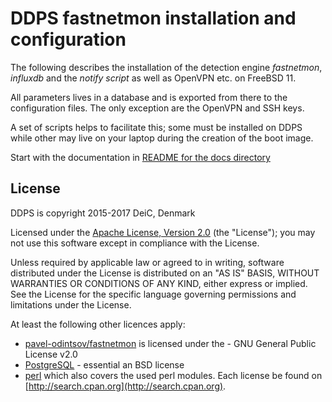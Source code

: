 
# DDPS fastnetmon installation and configuration

The following describes the installation of the detection engine _fastnetmon_, _influxdb_
and the _notify script_ as well as OpenVPN etc. on FreeBSD 11.

All parameters lives in a database and is exported from there to the configuration files.
The only exception are the OpenVPN and SSH keys.

A set of scripts helps to facilitate this; some must be installed on DDPS while other
may live on your laptop during the creation of the boot image.

Start with the documentation in [README for the docs directory](docs/README.md)

## License

DDPS is copyright 2015-2017 DeiC, Denmark

Licensed under the [Apache License, Version 2.0](http://www.apache.org/licenses/LICENSE-2.0)
(the "License"); you may not use this software except in compliance with the
License.

Unless required by applicable law or agreed to in writing, software distributed
under the License is distributed on an "AS IS" BASIS, WITHOUT WARRANTIES OR
CONDITIONS OF ANY KIND, either express or implied. See the License for the
specific language governing permissions and limitations under the License.

At least the following other licences apply:

  - [pavel-odintsov/fastnetmon](https://github.com/pavel-odintsov/fastnetmon/blob/master/LICENSE) is licensed under the - GNU General Public License v2.0
  - [PostgreSQL](https://www.postgresql.org/about/licence/) - essential an BSD license
  - [perl](https://dev.perl.org/licenses/) which also covers the used perl modules. Each license
    be found on [http://search.cpan.org](http://search.cpan.org).
